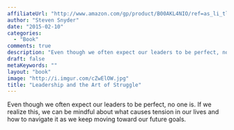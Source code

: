 ```yaml
---
affiliateUrl: "http://www.amazon.com/gp/product/B00AKL4NIO/ref=as_li_tl?ie=UTF8&camp=1789&creative=390957&creativeASIN=B00AKL4NIO&linkCode=as2&tag=jaktre-20&linkId=U2OB4447RHDFIID2"
author: "Steven Snyder"
date: "2015-02-10"
categories:
  - "Book"
comments: true
description: "Even though we often expect our leaders to be perfect, no one is.  If we realize this, we can be mindful about what causes tension in our lives and ho"
draft: false
metaKeywords: ""
layout: "book"
image: "http://i.imgur.com/cZwElOW.jpg"
title: "Leadership and the Art of Struggle"
---
```


Even though we often expect our leaders to be perfect, no one is.  If we realize this, we can be mindful about what causes tension in our lives and how to navigate it as we keep moving toward our future goals.
